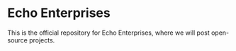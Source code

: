 # Echo Enterprises
This is the official repository for Echo Enterprises, where we will post open-source projects.
